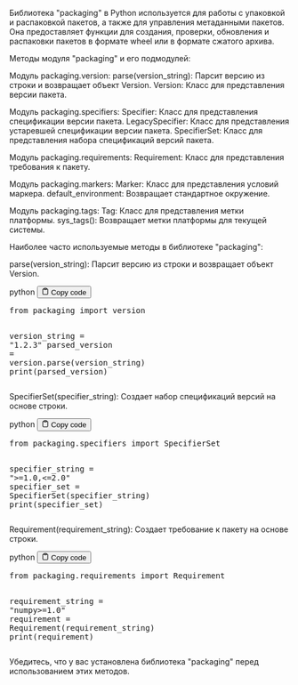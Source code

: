 <p>Библиотека "packaging" в Python используется для работы с упаковкой и распаковкой пакетов, а также для управления метаданными пакетов.
Она предоставляет функции для создания, проверки, обновления и распаковки пакетов в формате wheel или в формате сжатого архива.</p>
<p>Методы модуля "packaging" и его подмодулей:</p>
<p>Модуль packaging.version:
parse(version_string): Парсит версию из строки и возвращает объект Version.
Version: Класс для представления версии пакета.</p>
<p>Модуль packaging.specifiers:
Specifier: Класс для представления спецификации версии пакета.
LegacySpecifier: Класс для представления устаревшей спецификации версии пакета.
SpecifierSet: Класс для представления набора спецификаций версий пакета.</p>
<p>Модуль packaging.requirements:
Requirement: Класс для представления требования к пакету.</p>
<p>Модуль packaging.markers:
Marker: Класс для представления условий маркера.
default_environment: Возвращает стандартное окружение.</p>
<p>Модуль packaging.tags:
Tag: Класс для представления метки платформы.
sys_tags(): Возвращает метки платформы для текущей системы.</p>
<p>Наиболее часто используемые методы в библиотеке "packaging":</p>
<p>parse(version_string): Парсит версию из строки и возвращает объект Version.</p>
<div class="code-element">
<div class="lang-line">
  <text>python</text>
  <button class="copy-button"
          id="code7d6e65ed55c4b537c4c6fdce3e3adc30b"
          onclick="copyCode(code7d6e65ed55c4b537c4c6fdce3e3adc30, code7d6e65ed55c4b537c4c6fdce3e3adc30b)">
    <svg stroke="currentColor"
         fill="none"
         stroke-width="2"
         viewBox="0 0 24 24"
         stroke-linecap="round"
         stroke-linejoin="round"
         class="h-4 w-4"
         height="1em"
         width="1em"
         xmlns="http://www.w3.org/2000/svg">
      <path d="M16 4h2a2 2 0 0 1 2 2v14a2 2 0 0 1-2 2H6a2 2 0 0 1-2-2V6a2 2 0 0 1 2-2h2"></path>
      <rect x="8" y="2" width="8" height="4" rx="1" ry="1"></rect>
    </svg>
    <text>Copy code</text>
  </button>

</div>
<div class="code" id="code7d6e65ed55c4b537c4c6fdce3e3adc30"><div class="highlight"><pre><span></span><span class="kn">from</span> <span class="nn">packaging</span> <span class="kn">import</span> <span class="n">version</span>

<span class="n">version_string</span> <span class="o">=</span> <span class="s2">&quot;1.2.3&quot;</span>
<span class="n">parsed_version</span> <span class="o">=</span> <span class="n">version</span><span class="o">.</span><span class="n">parse</span><span class="p">(</span><span class="n">version_string</span><span class="p">)</span>
<span class="nb">print</span><span class="p">(</span><span class="n">parsed_version</span><span class="p">)</span>
</pre></div></div>
</div>

<p>SpecifierSet(specifier_string): Создает набор спецификаций версий на основе строки.</p>
<div class="code-element">
<div class="lang-line">
  <text>python</text>
  <button class="copy-button"
          id="codee80995f22e80ec6ece1a45cd75c46836b"
          onclick="copyCode(codee80995f22e80ec6ece1a45cd75c46836, codee80995f22e80ec6ece1a45cd75c46836b)">
    <svg stroke="currentColor"
         fill="none"
         stroke-width="2"
         viewBox="0 0 24 24"
         stroke-linecap="round"
         stroke-linejoin="round"
         class="h-4 w-4"
         height="1em"
         width="1em"
         xmlns="http://www.w3.org/2000/svg">
      <path d="M16 4h2a2 2 0 0 1 2 2v14a2 2 0 0 1-2 2H6a2 2 0 0 1-2-2V6a2 2 0 0 1 2-2h2"></path>
      <rect x="8" y="2" width="8" height="4" rx="1" ry="1"></rect>
    </svg>
    <text>Copy code</text>
  </button>

</div>
<div class="code" id="codee80995f22e80ec6ece1a45cd75c46836"><div class="highlight"><pre><span></span><span class="kn">from</span> <span class="nn">packaging.specifiers</span> <span class="kn">import</span> <span class="n">SpecifierSet</span>

<span class="n">specifier_string</span> <span class="o">=</span> <span class="s2">&quot;&gt;=1.0,&lt;=2.0&quot;</span>
<span class="n">specifier_set</span> <span class="o">=</span> <span class="n">SpecifierSet</span><span class="p">(</span><span class="n">specifier_string</span><span class="p">)</span>
<span class="nb">print</span><span class="p">(</span><span class="n">specifier_set</span><span class="p">)</span>
</pre></div></div>
</div>

<p>Requirement(requirement_string): Создает требование к пакету на основе строки.</p>
<div class="code-element">
<div class="lang-line">
  <text>python</text>
  <button class="copy-button"
          id="codec052e90546a00ba1fa1ab3e03ebcc2e2b"
          onclick="copyCode(codec052e90546a00ba1fa1ab3e03ebcc2e2, codec052e90546a00ba1fa1ab3e03ebcc2e2b)">
    <svg stroke="currentColor"
         fill="none"
         stroke-width="2"
         viewBox="0 0 24 24"
         stroke-linecap="round"
         stroke-linejoin="round"
         class="h-4 w-4"
         height="1em"
         width="1em"
         xmlns="http://www.w3.org/2000/svg">
      <path d="M16 4h2a2 2 0 0 1 2 2v14a2 2 0 0 1-2 2H6a2 2 0 0 1-2-2V6a2 2 0 0 1 2-2h2"></path>
      <rect x="8" y="2" width="8" height="4" rx="1" ry="1"></rect>
    </svg>
    <text>Copy code</text>
  </button>

</div>
<div class="code" id="codec052e90546a00ba1fa1ab3e03ebcc2e2"><div class="highlight"><pre><span></span><span class="kn">from</span> <span class="nn">packaging.requirements</span> <span class="kn">import</span> <span class="n">Requirement</span>

<span class="n">requirement_string</span> <span class="o">=</span> <span class="s2">&quot;numpy&gt;=1.0&quot;</span>
<span class="n">requirement</span> <span class="o">=</span> <span class="n">Requirement</span><span class="p">(</span><span class="n">requirement_string</span><span class="p">)</span>
<span class="nb">print</span><span class="p">(</span><span class="n">requirement</span><span class="p">)</span>
</pre></div></div>
</div>

<p>Убедитесь, что у вас установлена библиотека "packaging" перед использованием этих методов.</p>